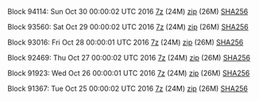 Block 94114: Sun Oct 30 00:00:02 UTC 2016 [7z](https://transfer.sh/Zcne7/bootstrap.dat.20161030.7z) (24M) [zip](https://transfer.sh/P4thA/bootstrap.dat.20161030.zip) (26M) [SHA256](https://transfer.sh/FahBE/sha256.txt)

Block 93560: Sat Oct 29 00:00:02 UTC 2016 [7z](https://transfer.sh/9GQY8/bootstrap.dat.20161029.7z) (24M) [zip](https://transfer.sh/rsQe0/bootstrap.dat.20161029.zip) (26M) [SHA256](https://transfer.sh/qlDCa/sha256.txt)

Block 93016: Fri Oct 28 00:00:01 UTC 2016 [7z](https://transfer.sh/rcf26/bootstrap.dat.20161028.7z) (24M) [zip](https://transfer.sh/oz2fQ/bootstrap.dat.20161028.zip) (26M) [SHA256](https://transfer.sh/EyfNG/sha256.txt)

Block 92469: Thu Oct 27 00:00:02 UTC 2016 [7z](https://transfer.sh/7C2k1/bootstrap.dat.20161027.7z) (24M) [zip](https://transfer.sh/xQHeb/bootstrap.dat.20161027.zip) (26M) [SHA256](https://transfer.sh/maUK3/sha256.txt)

Block 91923: Wed Oct 26 00:00:01 UTC 2016 [7z](https://transfer.sh/18bo0/bootstrap.dat.20161026.7z) (24M) [zip](https://transfer.sh/1f99I/bootstrap.dat.20161026.zip) (26M) [SHA256](https://transfer.sh/O32QH/sha256.txt)

Block 91367: Tue Oct 25 00:00:02 UTC 2016 [7z](https://transfer.sh/Smqgq/bootstrap.dat.20161025.7z) (24M) [zip](https://transfer.sh/uUFxK/bootstrap.dat.20161025.zip) (26M) [SHA256](https://transfer.sh/11jbuH/sha256.txt)
